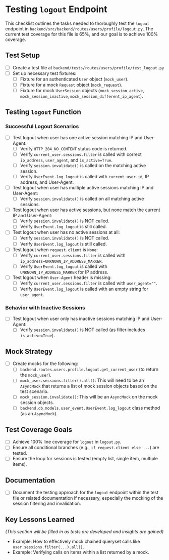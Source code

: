 # Testing `logout` Endpoint

This checklist outlines the tasks needed to thoroughly test the `logout` endpoint in `backend/src/backend/routes/users/profile/logout.py`. The current test coverage for this file is 65%, and our goal is to achieve 100% coverage.

## Test Setup

- [ ] Create a test file at `backend/tests/routes/users/profile/test_logout.py`
- [ ] Set up necessary test fixtures:
  - [ ] Fixture for an authenticated `User` object (`mock_user`).
  - [ ] Fixture for a mock `Request` object (`mock_request`).
  - [ ] Fixture for mock `UserSession` objects (`mock_session_active`, `mock_session_inactive`, `mock_session_different_ip_agent`).

## Testing `logout` Function

### Successful Logout Scenarios
- [ ] Test logout when user has one active session matching IP and User-Agent:
  - [ ] Verify `HTTP_204_NO_CONTENT` status code is returned.
  - [ ] Verify `current_user.sessions.filter` is called with correct `ip_address`, `user_agent`, and `is_active=True`.
  - [ ] Verify `session.invalidate()` is called on the matching active session.
  - [ ] Verify `UserEvent.log_logout` is called with `current_user.id`, IP address, and User-Agent.
- [ ] Test logout when user has multiple active sessions matching IP and User-Agent:
  - [ ] Verify `session.invalidate()` is called on all matching active sessions.
- [ ] Test logout when user has active sessions, but none match the current IP and User-Agent:
  - [ ] Verify `session.invalidate()` is NOT called.
  - [ ] Verify `UserEvent.log_logout` is still called.
- [ ] Test logout when user has no active sessions at all:
  - [ ] Verify `session.invalidate()` is NOT called.
  - [ ] Verify `UserEvent.log_logout` is still called.
- [ ] Test logout when `request.client` is `None`:
  - [ ] Verify `current_user.sessions.filter` is called with `ip_address=UNKNOWN_IP_ADDRESS_MARKER`.
  - [ ] Verify `UserEvent.log_logout` is called with `UNKNOWN_IP_ADDRESS_MARKER` for IP address.
- [ ] Test logout when `User-Agent` header is missing:
  - [ ] Verify `current_user.sessions.filter` is called with `user_agent=""`.
  - [ ] Verify `UserEvent.log_logout` is called with an empty string for `user_agent`.

### Behavior with Inactive Sessions
- [ ] Test logout when user only has inactive sessions matching IP and User-Agent:
  - [ ] Verify `session.invalidate()` is NOT called (as filter includes `is_active=True`).

## Mock Strategy

- [ ] Create mocks for the following:
  - [ ] `backend.routes.users.profile.logout.get_current_user` (to return the `mock_user`).
  - [ ] `mock_user.sessions.filter().all()`: This will need to be an `AsyncMock` that returns a list of mock session objects based on the test scenario.
  - [ ] `mock_session.invalidate()`: This will be an `AsyncMock` on the mock session objects.
  - [ ] `backend.db.models.user_event.UserEvent.log_logout` class method (as an `AsyncMock`).

## Test Coverage Goals

- [ ] Achieve 100% line coverage for `logout` in `logout.py`.
- [ ] Ensure all conditional branches (e.g., `if request.client else ...`) are tested.
- [ ] Ensure the loop for sessions is tested (empty list, single item, multiple items).

## Documentation

- [ ] Document the testing approach for the `logout` endpoint within the test file or related documentation if necessary, especially the mocking of the session filtering and invalidation.

## Key Lessons Learned

*(This section will be filled in as tests are developed and insights are gained)*

- Example: How to effectively mock chained queryset calls like `user.sessions.filter(...).all()`.
- Example: Verifying calls on items within a list returned by a mock.
